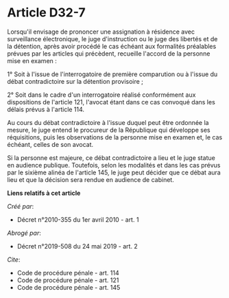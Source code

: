 # Article D32-7

Lorsqu'il envisage de prononcer une assignation à résidence avec surveillance électronique, le juge d'instruction ou le juge
des libertés et de la détention, après avoir procédé le cas échéant aux formalités préalables prévues par les articles qui
précèdent, recueille l'accord de la personne mise en examen : 

1° Soit à l'issue de l'interrogatoire de première comparution ou à l'issue du débat contradictoire sur la détention
provisoire ; 

2° Soit dans le cadre d'un interrogatoire réalisé conformément aux dispositions de l'article 121, l'avocat étant dans ce cas
convoqué dans les délais prévus à l'article 114. 

Au cours du débat contradictoire à l'issue duquel peut être ordonnée la mesure, le juge entend le procureur de la République
qui développe ses réquisitions, puis les observations de la personne mise en examen et, le cas échéant, celles de son
avocat. 

Si la personne est majeure, ce débat contradictoire a lieu et le juge statue en audience publique. Toutefois, selon les
modalités et dans les cas prévus par le sixième alinéa de l'article 145, le juge peut décider que ce débat aura lieu et que
la décision sera rendue en audience de cabinet.

**Liens relatifs à cet article**

_Créé par_:

  - Décret n°2010-355 du 1er avril 2010 - art. 1

_Abrogé par_:

  - Décret n°2019-508 du 24 mai 2019 - art. 2

_Cite_:

  - Code de procédure pénale - art. 114
  - Code de procédure pénale - art. 121
  - Code de procédure pénale - art. 145
